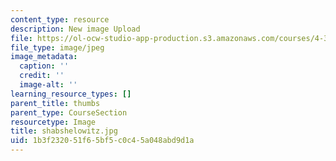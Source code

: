 ```yaml
---
content_type: resource
description: New image Upload
file: https://ol-ocw-studio-app-production.s3.amazonaws.com/courses/4-301-introduction-to-the-visual-arts-spring-2007/1b3f232051f65bf5c0c45a048abd9d1a_shabshelowitz.jpg
file_type: image/jpeg
image_metadata:
  caption: ''
  credit: ''
  image-alt: ''
learning_resource_types: []
parent_title: thumbs
parent_type: CourseSection
resourcetype: Image
title: shabshelowitz.jpg
uid: 1b3f2320-51f6-5bf5-c0c4-5a048abd9d1a
---
```

